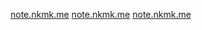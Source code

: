 [note.nkmk.me](https://note.nkmk.me/python-int-max-value/)
[note.nkmk.me](https://note.nkmk.me/python-sys-float-info-max-min/)
[note.nkmk.me](https://note.nkmk.me/python-inf-usage/)
